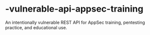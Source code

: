 # -vulnerable-api-appsec-training
An intentionally vulnerable REST API for AppSec training, pentesting practice, and educational use.
